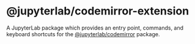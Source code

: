 # @jupyterlab/codemirror-extension

A JupyterLab package which provides an entry point, commands, and keyboard shortcuts for the [@jupyterlab/codemirror](../codemirror) package.
